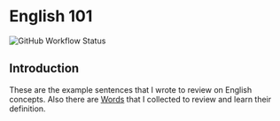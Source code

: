 # English 101

![GitHub Workflow Status](https://img.shields.io/github/actions/workflow/status/1995parham-learning/english101/spell.yaml?label=spell&logo=github&style=flat-square&branch=main)

## Introduction

These are the example sentences that I wrote to review on English concepts.
Also there are [Words](./words.org) that I collected to review and learn their definition.
